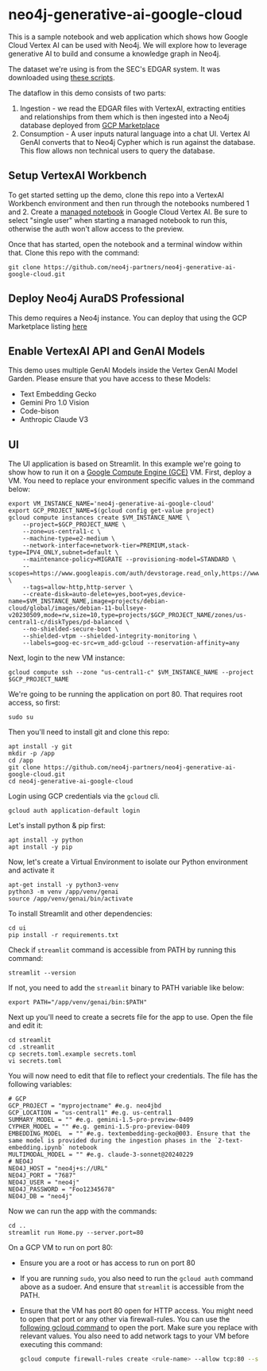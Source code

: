 # neo4j-generative-ai-google-cloud
This is a sample notebook and web application which shows how Google Cloud Vertex AI can be used with Neo4j. We will explore how to leverage generative AI to build and consume a knowledge graph in Neo4j.

The dataset we're using is from the SEC's EDGAR system.  It was downloaded using [these scripts](https://github.com/neo4j-partners/neo4j-sec-edgar-form13).

The dataflow in this demo consists of two parts:
1. Ingestion - we read the EDGAR files with VertexAI, extracting entities and relationships from them which is then ingested into a Neo4j database deployed from [GCP Marketplace](https://console.cloud.google.com/marketplace/browse?filter=partner:Neo4j)
2. Consumption - A user inputs natural language into a chat UI.  Vertex AI GenAI converts that to Neo4j Cypher which is run against the database.  This flow allows non technical users to query the database.

## Setup VertexAI Workbench
To get started setting up the demo, clone this repo into a VertexAI Workbench environment and then run through the notebooks numbered 1 and 2.
Create a [managed notebook](https://console.cloud.google.com/vertex-ai/workbench/managed) in Google Cloud Vertex AI.  Be sure to select "single user" when starting a managed notebook to run this, otherwise the auth won't allow access to the preview.

Once that has started, open the notebook and a terminal window within that.  Clone this repo with the command:

    git clone https://github.com/neo4j-partners/neo4j-generative-ai-google-cloud.git

## Deploy Neo4j AuraDS Professional
This demo requires a Neo4j instance.  You can deploy that using the GCP Marketplace listing [here](https://console.cloud.google.com/marketplace/browse?filter=partner:Neo4j)

## Enable VertexAI API and GenAI Models
This demo uses multiple GenAI Models inside the Vertex GenAI Model Garden. Please ensure that you have access to these Models:
- Text Embedding Gecko
- Gemini Pro 1.0 Vision
- Code-bison 
- Anthropic Claude V3

## UI
The UI application is based on Streamlit. In this example we're going to show how to run it on a [Google Compute Engine (GCE)](https://console.cloud.google.com/compute/instances) VM.  First, deploy a VM. You need to replace your environment specific values in the command below:

    export VM_INSTANCE_NAME='neo4j-generative-ai-google-cloud'
    export GCP_PROJECT_NAME=$(gcloud config get-value project)
    gcloud compute instances create $VM_INSTANCE_NAME \
        --project=$GCP_PROJECT_NAME \
        --zone=us-central1-c \
        --machine-type=e2-medium \
        --network-interface=network-tier=PREMIUM,stack-type=IPV4_ONLY,subnet=default \
        --maintenance-policy=MIGRATE --provisioning-model=STANDARD \
        --scopes=https://www.googleapis.com/auth/devstorage.read_only,https://www.googleapis.com/auth/logging.write,https://www.googleapis.com/auth/monitoring.write,https://www.googleapis.com/auth/servicecontrol,https://www.googleapis.com/auth/service.management.readonly,https://www.googleapis.com/auth/trace.append \
        --tags=allow-http,http-server \
        --create-disk=auto-delete=yes,boot=yes,device-name=$VM_INSTANCE_NAME,image=projects/debian-cloud/global/images/debian-11-bullseye-v20230509,mode=rw,size=10,type=projects/$GCP_PROJECT_NAME/zones/us-central1-c/diskTypes/pd-balanced \
        --no-shielded-secure-boot \
        --shielded-vtpm --shielded-integrity-monitoring \
        --labels=goog-ec-src=vm_add-gcloud --reservation-affinity=any
        

Next, login to the new VM instance:

    gcloud compute ssh --zone "us-central1-c" $VM_INSTANCE_NAME --project $GCP_PROJECT_NAME

We're going to be running the application on port 80.  That requires root access, so first:

    sudo su

Then you'll need to install git and clone this repo:

    apt install -y git
    mkdir -p /app
    cd /app
    git clone https://github.com/neo4j-partners/neo4j-generative-ai-google-cloud.git
    cd neo4j-generative-ai-google-cloud

Login using GCP credentials via the `gcloud` cli.

    gcloud auth application-default login

Let's install python & pip first:

    apt install -y python
    apt install -y pip

Now, let's create a Virtual Environment to isolate our Python environment and activate it

    apt-get install -y python3-venv
    python3 -m venv /app/venv/genai
    source /app/venv/genai/bin/activate

To install Streamlit and other dependencies:

    cd ui
    pip install -r requirements.txt

Check if `streamlit` command is accessible from PATH by running this command:

    streamlit --version

If not, you need to add the `streamlit` binary to PATH variable like below:

    export PATH="/app/venv/genai/bin:$PATH"

Next up you'll need to create a secrets file for the app to use.  Open the file and edit it:

    cd streamlit
    cd .streamlit
    cp secrets.toml.example secrets.toml
    vi secrets.toml

You will now need to edit that file to reflect your credentials. The file has the following variables:

    # GCP
    GCP_PROJECT = "myprojectname" #e.g. neo4jbd
    GCP_LOCATION = "us-central1" #e.g. us-central1
    SUMMARY_MODEL = "" #e.g. gemini-1.5-pro-preview-0409
    CYPHER_MODEL = "" #e.g. gemini-1.5-pro-preview-0409
    EMBEDDING_MODEL  = "" #e.g. textembedding-gecko@003. Ensure that the same model is provided during the ingestion phases in the `2-text-embedding.ipynb` notebook
    MULTIMODAL_MODEL = "" #e.g. claude-3-sonnet@20240229
    # NEO4J
    NEO4J_HOST = "neo4j+s://URL"
    NEO4J_PORT = "7687"
    NEO4J_USER = "neo4j"
    NEO4J_PASSWORD = "Foo12345678"
    NEO4J_DB = "neo4j"

Now we can run the app with the commands:

    cd ..
    streamlit run Home.py --server.port=80

On a GCP VM to run on port 80:
- Ensure you are a root or has access to run on port 80
- If you are running `sudo`, you also need to run the `gcloud auth` command above as a sudoer. And ensure that `streamlit` is accessible from the PATH.
- Ensure that the VM has port 80 open for HTTP access. You might need to open that port or any other via firewall-rules. You can use the [following gcloud command](https://cloud.google.com/sdk/gcloud/reference/compute/firewall-rules/create) to open the port. Make sure you replace with relevant values. You also need to add network tags to your VM before executing this command:

    ```bash
    gcloud compute firewall-rules create <rule-name> --allow tcp:80 --source-tags=<list-of-your-instances-name-tags> --source-ranges=0.0.0.0/0 --description="<your-description-here>"
    ```
